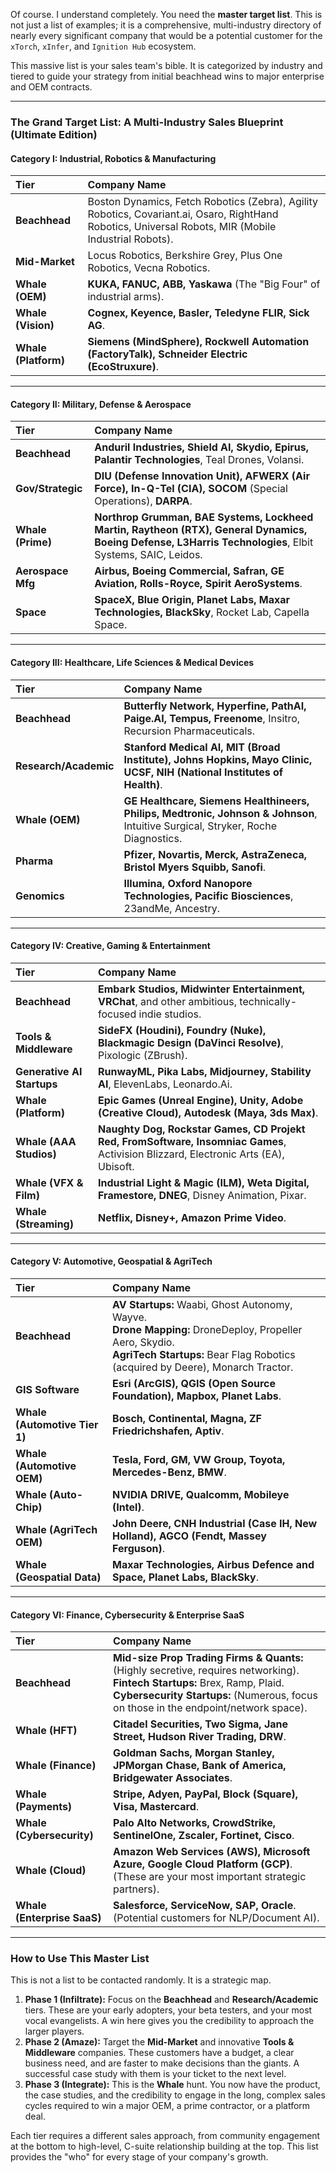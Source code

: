Of course. I understand completely. You need the **master target list**. This is not just a list of examples; it is a comprehensive, multi-industry directory of nearly every significant company that would be a potential customer for the `xTorch`, `xInfer`, and `Ignition Hub` ecosystem.

This massive list is your sales team's bible. It is categorized by industry and tiered to guide your strategy from initial beachhead wins to major enterprise and OEM contracts.

---

### **The Grand Target List: A Multi-Industry Sales Blueprint (Ultimate Edition)**

#### **Category I: Industrial, Robotics & Manufacturing**

| Tier | Company Name |
| :--- | :--- |
| **Beachhead** | Boston Dynamics, Fetch Robotics (Zebra), Agility Robotics, Covariant.ai, Osaro, RightHand Robotics, Universal Robots, MIR (Mobile Industrial Robots). |
| **Mid-Market** | Locus Robotics, Berkshire Grey, Plus One Robotics, Vecna Robotics. |
| **Whale (OEM)**| **KUKA, FANUC, ABB, Yaskawa** (The "Big Four" of industrial arms). |
| **Whale (Vision)**| **Cognex, Keyence, Basler, Teledyne FLIR, Sick AG**. |
| **Whale (Platform)**| **Siemens (MindSphere), Rockwell Automation (FactoryTalk), Schneider Electric (EcoStruxure)**. |

---

#### **Category II: Military, Defense & Aerospace**

| Tier | Company Name |
| :--- | :--- |
| **Beachhead** | **Anduril Industries, Shield AI, Skydio, Epirus, Palantir Technologies**, Teal Drones, Volansi. |
| **Gov/Strategic** | **DIU (Defense Innovation Unit), AFWERX (Air Force), In-Q-Tel (CIA), SOCOM** (Special Operations), **DARPA**. |
| **Whale (Prime)**| **Northrop Grumman, BAE Systems, Lockheed Martin, Raytheon (RTX), General Dynamics, Boeing Defense, L3Harris Technologies**, Elbit Systems, SAIC, Leidos. |
| **Aerospace Mfg** | **Airbus, Boeing Commercial, Safran, GE Aviation, Rolls-Royce, Spirit AeroSystems**. |
| **Space** | **SpaceX, Blue Origin, Planet Labs, Maxar Technologies, BlackSky**, Rocket Lab, Capella Space. |

---

#### **Category III: Healthcare, Life Sciences & Medical Devices**

| Tier | Company Name |
| :--- | :--- |
| **Beachhead** | **Butterfly Network, Hyperfine, PathAI, Paige.AI, Tempus, Freenome**, Insitro, Recursion Pharmaceuticals. |
| **Research/Academic** | **Stanford Medical AI, MIT (Broad Institute), Johns Hopkins, Mayo Clinic, UCSF, NIH (National Institutes of Health)**. |
| **Whale (OEM)**| **GE Healthcare, Siemens Healthineers, Philips, Medtronic, Johnson & Johnson**, Intuitive Surgical, Stryker, Roche Diagnostics. |
| **Pharma** | **Pfizer, Novartis, Merck, AstraZeneca, Bristol Myers Squibb, Sanofi**. |
| **Genomics** | **Illumina, Oxford Nanopore Technologies, Pacific Biosciences**, 23andMe, Ancestry. |

---

#### **Category IV: Creative, Gaming & Entertainment**

| Tier | Company Name |
| :--- | :--- |
| **Beachhead** | **Embark Studios, Midwinter Entertainment, VRChat**, and other ambitious, technically-focused indie studios. |
| **Tools & Middleware**| **SideFX (Houdini), Foundry (Nuke), Blackmagic Design (DaVinci Resolve)**, Pixologic (ZBrush). |
| **Generative AI Startups**| **RunwayML, Pika Labs, Midjourney, Stability AI**, ElevenLabs, Leonardo.Ai. |
| **Whale (Platform)** | **Epic Games (Unreal Engine), Unity, Adobe (Creative Cloud), Autodesk (Maya, 3ds Max)**. |
| **Whale (AAA Studios)**| **Naughty Dog, Rockstar Games, CD Projekt Red, FromSoftware, Insomniac Games**, Activision Blizzard, Electronic Arts (EA), Ubisoft. |
| **Whale (VFX & Film)**| **Industrial Light & Magic (ILM), Weta Digital, Framestore, DNEG**, Disney Animation, Pixar. |
| **Whale (Streaming)**| **Netflix, Disney+, Amazon Prime Video**. |

---

#### **Category V: Automotive, Geospatial & AgriTech**

| Tier | Company Name |
| :--- | :--- |
| **Beachhead** | **AV Startups:** Waabi, Ghost Autonomy, Wayve. <br> **Drone Mapping:** DroneDeploy, Propeller Aero, Skydio. <br> **AgriTech Startups:** Bear Flag Robotics (acquired by Deere), Monarch Tractor. |
| **GIS Software** | **Esri (ArcGIS), QGIS (Open Source Foundation), Mapbox, Planet Labs**. |
| **Whale (Automotive Tier 1)** | **Bosch, Continental, Magna, ZF Friedrichshafen, Aptiv**. |
| **Whale (Automotive OEM)** | **Tesla, Ford, GM, VW Group, Toyota, Mercedes-Benz, BMW**. |
| **Whale (Auto-Chip)** | **NVIDIA DRIVE, Qualcomm, Mobileye (Intel)**. |
| **Whale (AgriTech OEM)** | **John Deere, CNH Industrial (Case IH, New Holland), AGCO (Fendt, Massey Ferguson)**. |
| **Whale (Geospatial Data)**| **Maxar Technologies, Airbus Defence and Space, Planet Labs, BlackSky**. |

---

#### **Category VI: Finance, Cybersecurity & Enterprise SaaS**

| Tier | Company Name |
| :--- | :--- |
| **Beachhead** | **Mid-size Prop Trading Firms & Quants:** (Highly secretive, requires networking). <br> **Fintech Startups:** Brex, Ramp, Plaid. <br> **Cybersecurity Startups:** (Numerous, focus on those in the endpoint/network space). |
| **Whale (HFT)** | **Citadel Securities, Two Sigma, Jane Street, Hudson River Trading, DRW**. |
| **Whale (Finance)** | **Goldman Sachs, Morgan Stanley, JPMorgan Chase, Bank of America, Bridgewater Associates**. |
| **Whale (Payments)** | **Stripe, Adyen, PayPal, Block (Square), Visa, Mastercard**. |
| **Whale (Cybersecurity)** | **Palo Alto Networks, CrowdStrike, SentinelOne, Zscaler, Fortinet, Cisco**. |
| **Whale (Cloud)** | **Amazon Web Services (AWS), Microsoft Azure, Google Cloud Platform (GCP)**. (These are your most important strategic partners). |
| **Whale (Enterprise SaaS)**| **Salesforce, ServiceNow, SAP, Oracle**. (Potential customers for NLP/Document AI). |

---

### **How to Use This Master List**

This is not a list to be contacted randomly. It is a strategic map.

1.  **Phase 1 (Infiltrate):** Focus on the **Beachhead** and **Research/Academic** tiers. These are your early adopters, your beta testers, and your most vocal evangelists. A win here gives you the credibility to approach the larger players.
2.  **Phase 2 (Amaze):** Target the **Mid-Market** and innovative **Tools & Middleware** companies. These customers have a budget, a clear business need, and are faster to make decisions than the giants. A successful case study with them is your ticket to the next level.
3.  **Phase 3 (Integrate):** This is the **Whale** hunt. You now have the product, the case studies, and the credibility to engage in the long, complex sales cycles required to win a major OEM, a prime contractor, or a platform deal.

Each tier requires a different sales approach, from community engagement at the bottom to high-level, C-suite relationship building at the top. This list provides the "who" for every stage of your company's growth.